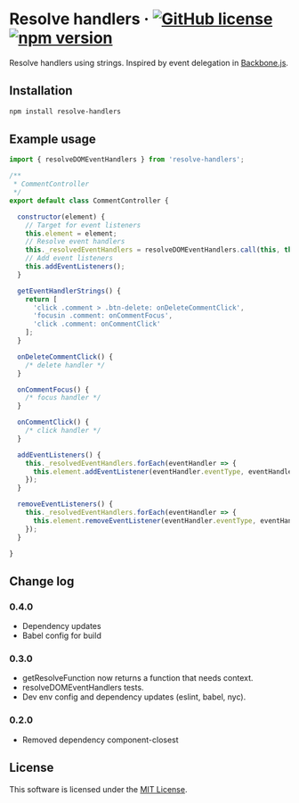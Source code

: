 # Resolve handlers &middot; [![GitHub license](https://img.shields.io/github/license/insector-ab/resolve-handlers.svg)](https://github.com/insector-ab/resolve-handlers/blob/master/LICENSE) [![npm version](https://img.shields.io/npm/v/resolve-handlers.svg?style=flat)](https://www.npmjs.com/package/resolve-handlers)

Resolve handlers using strings. Inspired by event delegation in [Backbone.js](http://backbonejs.org/#Events).

## Installation

```sh
npm install resolve-handlers
```

## Example usage
```javascript
import { resolveDOMEventHandlers } from 'resolve-handlers';

/**
 * CommentController
 */
export default class CommentController {

  constructor(element) {
    // Target for event listeners
    this.element = element;
    // Resolve event handlers
    this._resolvedEventHandlers = resolveDOMEventHandlers.call(this, this.getEventHandlerStrings());
    // Add event listeners
    this.addEventListeners();
  }

  getEventHandlerStrings() {
    return [
      'click .comment > .btn-delete: onDeleteCommentClick',
      'focusin .comment: onCommentFocus',
      'click .comment: onCommentClick'
    ];
  }

  onDeleteCommentClick() {
    /* delete handler */
  }

  onCommentFocus() {
    /* focus handler */
  }

  onCommentClick() {
    /* click handler */
  }

  addEventListeners() {
    this._resolvedEventHandlers.forEach(eventHandler => {
      this.element.addEventListener(eventHandler.eventType, eventHandler);
    });
  }

  removeEventListeners() {
    this._resolvedEventHandlers.forEach(eventHandler => {
      this.element.removeEventListener(eventHandler.eventType, eventHandler);
    });
  }

}
```


## Change log

### 0.4.0
* Dependency updates
* Babel config for build

### 0.3.0
* getResolveFunction now returns a function that needs context.
* resolveDOMEventHandlers tests.
* Dev env config and dependency updates (eslint, babel, nyc).

### 0.2.0
* Removed dependency component-closest


## License

This software is licensed under the [MIT License](https://github.com/insector-ab/resolve-handlers/blob/master/LICENSE).
